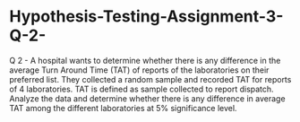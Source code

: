 # Hypothesis-Testing-Assignment-3-Q-2-
Q 2 -     A hospital wants to determine whether there is any difference in the average Turn Around Time (TAT) of reports of the laboratories on their preferred list. They collected a random sample and recorded TAT for reports of 4 laboratories. TAT is defined as sample collected to report dispatch.       Analyze the data and determine whether there is any difference in average TAT among the different laboratories at 5% significance level.  
